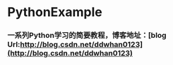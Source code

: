 # PythonExample
### 一系列Python学习的简要教程，博客地址：[blog Url:http://blog.csdn.net/ddwhan0123](http://blog.csdn.net/ddwhan0123)
